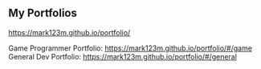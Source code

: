## My Portfolios
https://mark123m.github.io/portfolio/

Game Programmer Portfolio: https://mark123m.github.io/portfolio/#/game <br/>
General Dev Portfolio: https://mark123m.github.io/portfolio/#/general

